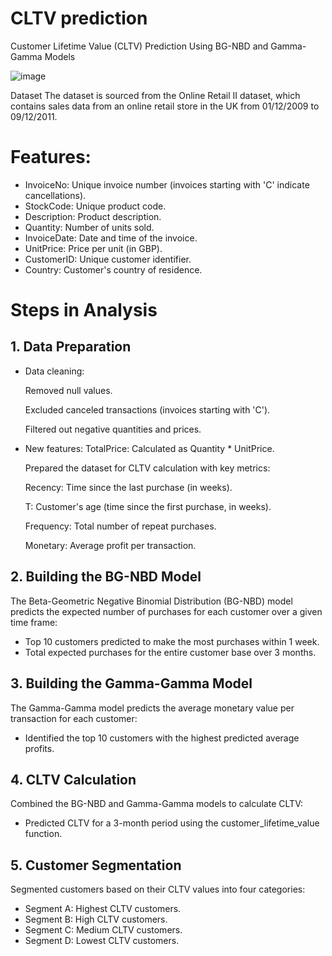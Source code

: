 # CLTV prediction
Customer Lifetime Value (CLTV) Prediction Using BG-NBD and Gamma-Gamma Models

![image](https://github.com/user-attachments/assets/25093759-c629-41e2-8df9-5221307bc3f3)


Dataset
The dataset is sourced from the Online Retail II dataset, which contains sales data from an online retail store in the UK from 01/12/2009 to 09/12/2011.

# Features:
* InvoiceNo: Unique invoice number (invoices starting with 'C' indicate cancellations).
* StockCode: Unique product code.
* Description: Product description.
* Quantity: Number of units sold.
* InvoiceDate: Date and time of the invoice.
* UnitPrice: Price per unit (in GBP).
* CustomerID: Unique customer identifier.
* Country: Customer's country of residence.

# Steps in Analysis

## 1. Data Preparation
* Data cleaning:
  
  Removed null values.
  
  Excluded canceled transactions (invoices starting with 'C').
  
  Filtered out negative quantities and prices.
  
* New features:
  TotalPrice: Calculated as Quantity * UnitPrice.
  
  Prepared the dataset for CLTV calculation with key metrics:
  
  Recency: Time since the last purchase (in weeks).
  
  T: Customer's age (time since the first purchase, in weeks).
  
  Frequency: Total number of repeat purchases.
  
  Monetary: Average profit per transaction.

## 2. Building the BG-NBD Model
The Beta-Geometric Negative Binomial Distribution (BG-NBD) model predicts the expected number of purchases for each customer over a given time frame:

* Top 10 customers predicted to make the most purchases within 1 week.
* Total expected purchases for the entire customer base over 3 months.

## 3. Building the Gamma-Gamma Model
The Gamma-Gamma model predicts the average monetary value per transaction for each customer:

* Identified the top 10 customers with the highest predicted average profits.

## 4. CLTV Calculation
Combined the BG-NBD and Gamma-Gamma models to calculate CLTV:

* Predicted CLTV for a 3-month period using the customer_lifetime_value function.

## 5. Customer Segmentation
Segmented customers based on their CLTV values into four categories:

* Segment A: Highest CLTV customers.
* Segment B: High CLTV customers.
* Segment C: Medium CLTV customers.
* Segment D: Lowest CLTV customers.
